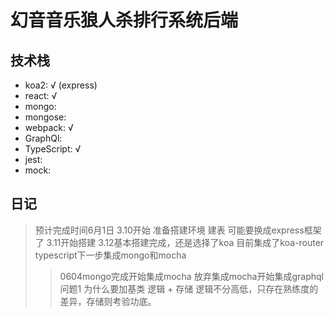 # 幻音音乐狼人杀排行系统后端

## 技术栈
* koa2: √ (express)
* react: √
* mongo:
* mongose: 
* webpack: √
* GraphQl: 
* TypeScript: √ 
* jest:
* mock:

## 日记
> 预计完成时间6月1日
> 3.10开始 准备搭建环境 建表 可能要换成express框架了
> 3.11开始搭建
> 3.12基本搭建完成，还是选择了koa 目前集成了koa-router typescript下一步集成mongo和mocha
>> 0604mongo完成开始集成mocha
>> 放弃集成mocha开始集成graphql
>> 问题1 为什么要加基类
>> 逻辑 + 存储 逻辑不分高低，只存在熟练度的差异，存储则考验功底。